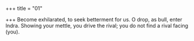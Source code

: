 +++
title = "01"

+++
Become exhilarated, to seek betterment for us. O drop, as bull,
enter Indra.
Showing your mettle, you drive the rival; you do not find a rival
facing (you).